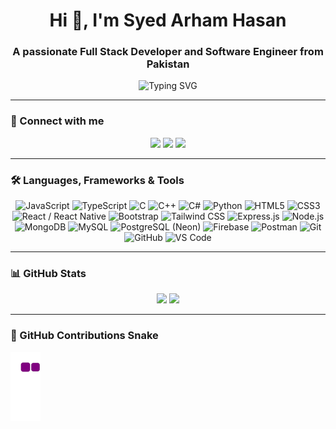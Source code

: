 
<h1 align="center">Hi 👋, I'm Syed Arham Hasan</h1>
<h3 align="center">A passionate Full Stack Developer and Software Engineer from Pakistan</h3>

<p align="center">
  <img src="https://readme-typing-svg.herokuapp.com?font=Fira+Code&duration=3000&pause=1000&center=true&vCenter=true&width=380&lines=Learning+C%23+and+.NET;MERN+Stack+Dev;React+Native+Explorer" alt="Typing SVG" />
</p>



---

### 🔗 Connect with me

<p align="center">
  <a href="mailto:arhamhasan70@gmail.com"><img src="https://img.shields.io/badge/Gmail-D14836?style=for-the-badge&logo=gmail&logoColor=white"/></a>
  <a href="https://linkedin.com/in/syed-arham-hasan-47b769290/" target="_blank"><img src="https://img.shields.io/badge/LinkedIn-blue?style=for-the-badge&logo=linkedin&logoColor=white"/></a>
  <a href="https://github.com/Arham097" target="_blank"><img src="https://img.shields.io/badge/GitHub-100000?style=for-the-badge&logo=github&logoColor=white"/></a>
</p>

---

### 🛠️ Languages, Frameworks & Tools

<p align="center">
  <img src="https://img.icons8.com/color/48/javascript--v1.png" title="JavaScript"/>
  <img src="https://img.icons8.com/fluency/48/typescript.png" title="TypeScript"/>
  <img src="https://img.icons8.com/color/48/c-programming.png" title="C"/>
  <img src="https://img.icons8.com/color/48/c-plus-plus-logo.png" title="C++"/>
  <img src="https://img.icons8.com/color/48/c-sharp-logo.png" title="C#"/>
  <img src="https://img.icons8.com/color/48/python--v1.png" title="Python"/>
  <img src="https://img.icons8.com/color/48/html-5--v1.png" title="HTML5"/>
  <img src="https://img.icons8.com/color/48/css3.png" title="CSS3"/>
  <img src="https://img.icons8.com/color/48/react-native.png" title="React / React Native"/>
  <img src="https://img.icons8.com/color/48/bootstrap.png" title="Bootstrap"/>
  <img src="https://img.icons8.com/color/48/tailwind_css.png" title="Tailwind CSS"/>
  <img src="https://img.icons8.com/color/48/express.png" title="Express.js"/>
  <img src="https://img.icons8.com/color/48/nodejs.png" title="Node.js"/>
  <img src="https://img.icons8.com/color/48/mongodb.png" title="MongoDB"/>
  <img src="https://img.icons8.com/color/48/mysql-logo.png" title="MySQL"/>
  <img src="https://img.icons8.com/color/48/postgreesql.png" title="PostgreSQL (Neon)"/>
  <img src="https://img.icons8.com/color/48/firebase.png" title="Firebase"/>
  <img src="https://www.vectorlogo.zone/logos/getpostman/getpostman-icon.svg" width="40" title="Postman"/>
  <img src="https://img.icons8.com/color/48/git.png" title="Git"/>
  <img src="https://img.icons8.com/color/48/github--v1.png" title="GitHub"/>
  <img src="https://img.icons8.com/color/48/visual-studio-code-2019.png" title="VS Code"/>
</p>

---


### 📊 GitHub Stats

<p align="center">
  <img src="https://github-readme-stats.vercel.app/api?username=Arham097&show_icons=true&theme=tokyonight&hide_border=true" />
  <img src="https://github-readme-streak-stats.herokuapp.com?user=Arham097&theme=tokyonight&hide_border=true" />
</p>

---

### 🐍 GitHub Contributions Snake

![snake gif](https://github.com/Arham097/Arham097/blob/output/github-contribution-grid-snake.gif)
